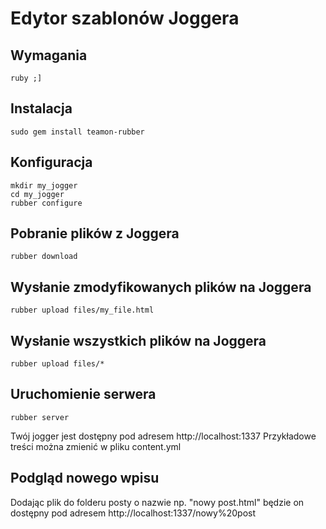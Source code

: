 Edytor szablonów Joggera
===============

Wymagania
---------
    ruby ;]

Instalacja
----------
    sudo gem install teamon-rubber


Konfiguracja
------------
    mkdir my_jogger
    cd my_jogger
    rubber configure


Pobranie plików z Joggera
-------------------------
    rubber download


Wysłanie zmodyfikowanych plików na Joggera
------------------------------------------
    rubber upload files/my_file.html


Wysłanie wszystkich plików na Joggera
-------------------------------------
    rubber upload files/*
    
    
Uruchomienie serwera
--------------------
    rubber server


Twój jogger jest dostępny pod adresem http://localhost:1337
Przykładowe treści można zmienić w pliku content.yml

Podgląd nowego wpisu
--------------------
Dodając plik do folderu posty o nazwie np. "nowy post.html" będzie on dostępny pod adresem http://localhost:1337/nowy%20post